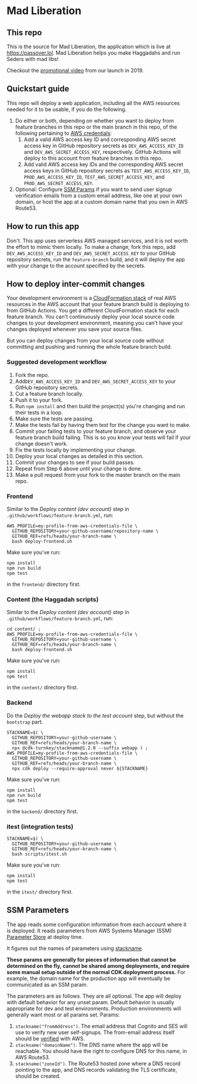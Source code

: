 # Mad Liberation

## This repo

This is the source for Mad Liberation, the application which is live at https://passover.lol. Mad Liberation helps you make Haggadahs and run Seders with mad libs!

Checkout the [promotional video](https://www.youtube.com/watch?v=rar6fN0qJbA&ab_channel=VeryAwesomeArts) from our launch in 2019.

## Quickstart guide

This repo will deploy a web application, including all the AWS resources needed for it to be usable, if you do the following.

1. Do either or both, depending on whether you want to deploy from feature branches in this repo or the main branch in this repo, of the following pertaining to [AWS credentials](https://docs.aws.amazon.com/general/latest/gr/aws-sec-cred-types.html):
   1. Add a valid AWS access key ID and corresponding AWS secret access key in GitHub repository secrets as `DEV_AWS_ACCESS_KEY_ID` and `DEV_AWS_SECRET_ACCESS_KEY`, respectively. GitHub Actions will deploy to this account from feature branches in this repo.
   1. Add valid AWS access key IDs and the corresponding AWS secret access keys in GitHub repository secrets as `TEST_AWS_ACCESS_KEY_ID`, `PROD_AWS_ACCESS_KEY_ID`, `TEST_AWS_SECRET_ACCESS_KEY`, and `PROD_AWS_SECRET_ACCESS_KEY`.
1. Optional: Configure [SSM Params](#ssm-parameters) if you want to send user signup verification emails from a custom email address, like one at your own domain, or host the app at a custom domain name that you own in AWS Route53.

## How to run this app

Don't. This app uses serverless AWS managed services, and it is not worth the effort to mimic them locally. To make a change, fork this repo, add `DEV_AWS_ACCESS_KEY_ID` and `DEV_AWS_SECRET_ACCESS_KEY` to your GitHub repository secrets, run the `feature-branch` build, and it will deploy the app with your change to the account specified by the secrets.

## How to deploy inter-commit changes

Your development environment is a [CloudFormation stack](https://docs.aws.amazon.com/AWSCloudFormation/latest/UserGuide/cfn-whatis-concepts.html#w2ab1b5c15b9) of real AWS resources in the AWS account that your feature branch build is deploying to from GitHub Actions. You get a different CloudFormation stack for each feature branch. You can't continuously deploy your local source code changes to your development environment, meaning you can't have your changes deployed whenever you save your source files.

But you can deploy changes from your local source code without committing and pushing and running the whole feature branch build.

### Suggested development workflow

1. Fork the repo.
2. Add`DEV_AWS_ACCESS_KEY_ID` and `DEV_AWS_SECRET_ACCESS_KEY` to your GitHub repository secrets.
3. Cut a feature branch locally.
4. Push it to your fork.
5. Run `npm install` and then build the project(s) you're changing and run their tests in a loop.
6. Make sure the tests are passing.
7. Make the tests fail by having them test for the change you want to make.
8. Commit your failing tests to your feature branch, and observe your feature branch build failing. This is so you know your tests will fail if your change doesn't work.
9. Fix the tests locally by implementing your change.
10. Deploy your local changes as detailed in this section.
11. Commit your changes to see if your build passes.
12. Repeat from Step 6 above until your change is done.
13. Make a pull request from your fork to the master branch on the main repo.

### Frontend

Similar to the _Deploy content (dev account)_ step in `.github/workflows/feature-branch.yml`, run:

```
AWS_PROFILE=my-profile-from-aws-credentials-file \
  GITHUB_REPOSITORY=your-github-username/repository-name \
  GITHUB_REF=refs/heads/your-branch-name \
  bash deploy-frontend.sh
```

Make sure you've run:

```
npm install
npm run build
npm test
```

in the `frontend/` directory first.

### Content (the Haggadah scripts)

Similar to the _Deploy content (dev account)_ step in `.github/workflows/feature-branch.yml`, run:

```
cd content/ ;
AWS_PROFILE=my-profile-from-aws-credentials-file \
  GITHUB_REPOSITORY=your-github-username \
  GITHUB_REF=refs/heads/your-branch-name \
  bash deploy-frontend.sh
```

Make sure you've run:

```
npm install
npm test
```

in the `content/` directory first.

### Backend

Do the _Deploy the webapp stack to the test account_ step, but without the `bootstrap` part.

```
STACKNAME=$( \
  GITHUB_REPOSITORY=your-github-username \
  GITHUB_REF=refs/heads/your-branch-name \
  npx @cdk-turnkey/stackname@1.2.0 --suffix webapp ) ;
AWS_PROFILE=my-profile-from-aws-credentials-file \
  GITHUB_REPOSITORY=your-github-username \
  GITHUB_REF=refs/heads/your-branch-name \
  npx cdk deploy --require-approval never ${STACKNAME}
```

Make sure you've run:

```
npm install
npm run build
npm test
```

in the `backend/` directory first.

### itest (integration tests)

```
STACKNAME=$( \
  GITHUB_REPOSITORY=your-github-username \
  GITHUB_REF=refs/heads/your-branch-name \
  bash scripts/itest.sh
```

Make sure you've run:

```
npm install
npm test
```

in the `itest/` directory first.

## SSM Parameters

The app reads some configuration information from each account where it is deployed. It reads parameters from AWS Systems Manager (SSM) [Parameter Store](https://docs.aws.amazon.com/systems-manager/latest/userguide/systems-manager-parameter-store.html) at deploy time.

It figures out the names of parameters using [stackname](https://www.npmjs.com/package/@cdk-turnkey/stackname).

**These params are generally for pieces of information that cannot be determined on the fly, cannot be shared among deployments, and require some manual setup outside of the normal CDK deployment process.** For example, the domain name for the production app will eventually be communicated as an SSM param.

The parameters are as follows. They are all optional. The app will deploy with default behavior for any unset param. Default behavior is usually appropriate for dev and test environments. Production environments will generally want most or all params set. Params:

1. `stackname("fromAddress")`. The email address that Cognito and SES will use to verify new user self-signups. The from-email address itself should be [verified](https://docs.aws.amazon.com/ses/latest/DeveloperGuide/verify-email-addresses.html) with AWS.
2. `stackname("domainName")`. The DNS name where the app will be reachable. You should have the right to configure DNS for this name, in AWS Route53.
3. `stackname("zoneId")`. The Route53 hosted zone where a DNS record pointing to the app, and DNS records validating the TLS certificate, should be created.
